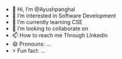 - 👋 Hi, I’m @Ayushpanghal
- 👀 I’m interested in Software Development
- 🌱 I’m currently learning CSE
- 💞️ I’m looking to collaborate on 
- 📫 How to reach me Through LInkedin
- 😄 Pronouns: ...
- ⚡ Fun fact: ...

<!---
Ayushpanghal/Ayushpanghal is a ✨ special ✨ repository because its `README.md` (this file) appears on your GitHub profile.
You can click the Preview link to take a look at your changes.
--->
